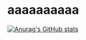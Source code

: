 # aaaaaaaaaa
[![Anurag's GitHub stats](https://github-readme-stats.vercel.app/api?username=RCCRAFT1)](https://github.com/anuraghazra/github-readme-stats)
